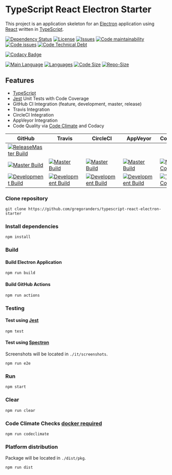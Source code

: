 # TypeScript React Electron Starter

This project is an application skeleton for an [Electron](https://electronjs.org) application
using [React](https://reactjs.org) written in [TypeScript](http://www.typescriptlang.org/).

[![Dependency Status][daviddm-image]][daviddm-url]
[![License][license-image]][license-url]
[![Issues][issues-image]][issues-url]
[![Code maintainability][code-maintainability-image]][code-maintainability-url] [![Code issues][code-issues-image]][code-issues-url] [![Code Technical Debt][code-tech-debt-image]][code-tech-debt-url]

[![Codacy Badge][codacy-imge]][codacy-url]

[![Main Language][language-image]][code-metric-url] [![Languages][languages-image]][code-metric-url] [![Code Size][code-size-image]][code-metric-url] [![Repo-Size][repo-size-image]][code-metric-url]

## Features

- [TypeScript][typescript-url]
- [Jest][jest-url] Unit Tests with Code Coverage
- GitHub CI Integration (feature, development, master, release)
- Travis Integration
- CircleCI Integration
- AppVeyor Integration
- Code Quality via [Code Climate](./docs/index.md) and Codacy

| GitHub                                                           | Travis                                                       | CircleCI                                                         | AppVeyor                                                         | Coveralls                                                                  |                                                                              |
| ---------------------------------------------------------------- | ------------------------------------------------------------ | ---------------------------------------------------------------- | ---------------------------------------------------------------- | -------------------------------------------------------------------------- | ---------------------------------------------------------------------------- |
| [![ReleaseMaster Build][release-build-image]][release-url]       |                                                              |                                                                  |                                                                  |                                                                            | [![Release][release-image]][release-url]                                     |
| [![Master Build][master-build-image]][master-url]                | [![Master Build][travis-master-image]][travis-url]           | [![Master Build][circleci-master-image]][circleci-url]           | [![Master Build][appveyor-master-image]][appveyor-url]           | [![Master Coverage][master-coveralls-image]][master-coveralls-url]         | [![Master Version][master-version-image]][master-version-url]                |
| [![Development Build][development-build-image]][development-url] | [![Development Build][travis-development-image]][travis-url] | [![Development Build][circleci-development-image]][circleci-url] | [![Development Build][appveyor-development-image]][appveyor-url] | [![Test Coverage][development-coveralls-image]][development-coveralls-url] | [![Development Version][development-version-image]][development-version-url] |

### Clone repository

```
git clone https://github.com/gregoranders/typescript-react-electron-starter
```

### Install dependencies

```
npm install
```

### Build

#### Build Electron Application

```
npm run build
```

#### Build GitHub Actions

```
npm run actions
```

### Testing

#### Test using [Jest](https://jestjs.io/)

```
npm test
```

#### Test using [Spectron](https://electronjs.org/spectron)

Screenshots will be located in `./it/screenshots`.

```
npm run e2e
```

### Run

```
npm start
```

### Clear

```
npm run clear
```

### Code Climate Checks [docker required](docs/CODECLIMATE.md)

```
npm run codeclimate
```

### Platform distribution

Package will be located in `./dist/pkg`.

```
npm run dist
```

[release-url]: https://github.com/gregoranders/typescript-react-electron-starter/releases
[master-url]: https://github.com/gregoranders/typescript-react-electron-starter/tree/master
[development-url]: https://github.com/gregoranders/typescript-react-electron-starter/tree/development
[repository-url]: https://github.com/gregoranders/typescript-react-electron-starter
[code-metric-url]: https://github.com/gregoranders/typescript-react-electron-starter/search?l=TypeScript
[travis-url]: https://travis-ci.org/gregoranders/typescript-react-electron-starter
[travis-image]: https://travis-ci.org/gregoranders/typescript-react-electron-starter.svg?branch=master
[daviddm-url]: https://david-dm.org/gregoranders/typescript-react-electron-starter
[daviddm-image]: https://david-dm.org/gregoranders/typescript-react-electron-starter.svg?branch=master
[license-url]: https://github.com/gregoranders/typescript-react-electron-starter/blob/master/LICENSE
[license-image]: https://img.shields.io/github/license/gregoranders/typescript-react-electron-starter.svg
[master-version-url]: https://github.com/gregoranders/typescript-react-electron-starter/blob/master/package.json
[master-version-image]: https://img.shields.io/github/package-json/v/gregoranders/typescript-react-electron-starter/master
[development-version-url]: https://github.com/gregoranders/typescript-react-electron-starter/blob/development/package.json
[development-version-image]: https://img.shields.io/github/package-json/v/gregoranders/typescript-react-electron-starter/development
[issues-url]: https://github.com/gregoranders/typescript-react-electron-starter/issues
[issues-image]: https://img.shields.io/github/issues-raw/gregoranders/typescript-react-electron-starter.svg
[release-image]: https://img.shields.io/github/release/gregoranders/typescript-react-electron-starter
[release-build-image]: https://github.com/gregoranders/typescript-react-electron-starter/workflows/Release%20CI/badge.svg
[master-build-image]: https://github.com/gregoranders/typescript-react-electron-starter/workflows/Master%20CI/badge.svg
[development-build-image]: https://github.com/gregoranders/typescript-react-electron-starter/workflows/Development%20CI/badge.svg
[master-coveralls-url]: https://coveralls.io/github/gregoranders/typescript-react-electron-starter?branch=master
[master-coveralls-image]: https://img.shields.io/coveralls/github/gregoranders/typescript-react-electron-starter/master
[development-coveralls-image]: https://img.shields.io/coveralls/github/gregoranders/typescript-react-electron-starter/development
[development-coveralls-url]: https://coveralls.io/github/gregoranders/typescript-react-electron-starter?branch=development
[code-maintainability-url]: https://codeclimate.com/github/gregoranders/typescript-react-electron-starter/maintainability
[code-maintainability-image]: https://img.shields.io/codeclimate/maintainability/gregoranders/typescript-react-electron-starter
[code-issues-url]: https://codeclimate.com/github/gregoranders/typescript-react-electron-starter/maintainability
[code-issues-image]: https://img.shields.io/codeclimate/issues/gregoranders/typescript-react-electron-starter
[code-tech-debt-url]: https://codeclimate.com/github/gregoranders/typescript-react-electron-starter/maintainability
[code-tech-debt-image]: https://img.shields.io/codeclimate/tech-debt/gregoranders/typescript-react-electron-starter
[language-image]: https://img.shields.io/github/languages/top/gregoranders/typescript-react-electron-starter
[languages-image]: https://img.shields.io/github/languages/count/gregoranders/typescript-react-electron-starter
[code-size-image]: https://img.shields.io/github/languages/code-size/gregoranders/typescript-react-electron-starter
[repo-size-image]: https://img.shields.io/github/repo-size/gregoranders/typescript-react-electron-starter
[travis-url]: https://travis-ci.org/gregoranders/typescript-react-electron-starter
[travis-master-image]: https://travis-ci.org/gregoranders/typescript-react-electron-starter.svg?branch=master
[travis-development-image]: https://travis-ci.org/gregoranders/typescript-react-electron-starter.svg?branch=development
[circleci-url]: https://app.circleci.com/pipelines/github/gregoranders/typescript-react-electron-starter
[circleci-master-image]: https://img.shields.io/circleci/build/github/gregoranders/typescript-react-electron-starter/master
[circleci-development-image]: https://img.shields.io/circleci/build/github/gregoranders/typescript-react-electron-starter/development
[appveyor-url]: https://ci.appveyor.com/project/gregoranders/typescript-react-electron-starter
[appveyor-master-image]: https://img.shields.io/appveyor/build/gregoranders/typescript-react-electron-starter/master
[appveyor-development-image]: https://img.shields.io/appveyor/build/gregoranders/typescript-react-electron-starter/development
[typescript-url]: http://www.typescriptlang.org/
[jest-url]: https://jestjs.io/
[codacy-imge]: https://app.codacy.com/project/badge/Grade/3c71191775eb4dee9def1e1b9e0bae41
[codacy-url]: https://www.codacy.com/manual/gregoranders/typescript-react-electron-starter
